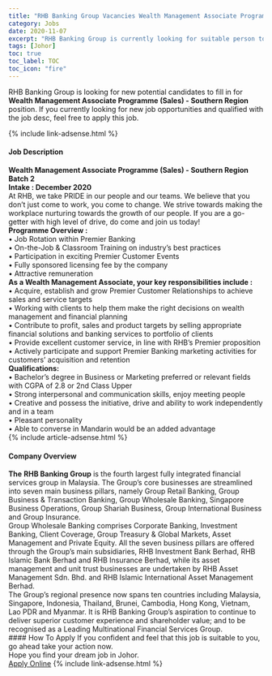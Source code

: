 ```yaml
---
title: "RHB Banking Group Vacancies Wealth Management Associate Programme (Sales) - Southern Region" 
category: Jobs 
date: 2020-11-07 
excerpt: "RHB Banking Group is currently looking for suitable person to fill in the Wealth Management Associate Programme (Sales) - Southern Region which positioned at Johor" 
tags: [Johor] 
toc: true 
toc_label: TOC 
toc_icon: "fire" 
--- 
```


<p>RHB Banking Group is looking for new potential candidates to fill in for <b>Wealth Management Associate Programme (Sales) - Southern Region</b> position. If you currently looking for new job opportunities and qualified with the job desc, feel free to apply this job.
</p>{% include link-adsense.html %} 
<div><div><div><h4>Job Description</h4></div></div><div><div><span><div><div><strong>Wealth Management Associate Programme (Sales) - Southern Region<br>Batch 2<br>Intake : December 2020</strong><div>At RHB, we take PRIDE in our people and our teams. We believe that you don&#8217;t just come to work, you come to change. We strive towards making the workplace nurturing towards the growth of our people. If you are a go-getter with high level of drive, do come and join us today!</div><div><strong>Programme Overview :</strong><br>&#8226; Job Rotation within Premier Banking<br>&#8226; On-the-Job &amp; Classroom Training on industry&#8217;s best practices<br>&#8226; Participation in exciting Premier Customer Events<br>&#8226; Fully sponsored licensing fee by the company<br>&#8226; Attractive remuneration</div><div><strong>As a Wealth Management Associate, your key responsibilities include :</strong><br>&#8226; Acquire, establish and grow Premier Customer Relationships to achieve sales and service targets<br>&#8226; Working with clients to help them make the right decisions on wealth management and financial planning<br>&#8226; Contribute to profit, sales and product targets by selling appropriate financial solutions and banking services to portfolio of clients<br>&#8226; Provide excellent customer service, in line with RHB&#8217;s Premier proposition<br>&#8226; Actively participate and support Premier Banking marketing activities for customers&#8217; acquisition and retention</div><div><strong>Qualifications:</strong><br>&#8226; Bachelor&#8217;s degree in Business or Marketing preferred or relevant fields with CGPA of 2.8 or 2nd Class Upper<br>&#8226; Strong interpersonal and communication skills, enjoy meeting people<br>&#8226; Creative and possess the initiative, drive and ability to work independently and in a team<br>&#8226; Pleasant personality<br>&#8226; Able to converse in Mandarin would be an added advantage</div></div></div></span></div></div></div> 
{% include article-adsense.html %} 
<div><div><div><h4>Company Overview</h4></div></div><div><div><span><div><div>
<strong>The</strong> <strong>RHB Banking Group</strong> is the fourth largest fully integrated financial services group in Malaysia. The Group&#8217;s core businesses are streamlined into seven main business pillars, namely Group Retail Banking, Group Business &amp; Transaction Banking, Group Wholesale Banking, Singapore Business Operations, Group Shariah Business, Group International Business and Group Insurance.&#160;</div>
<div>
<div>
		Group Wholesale Banking comprises Corporate Banking, Investment Banking, Client Coverage, Group Treasury &amp; Global Markets, Asset Management and Private Equity. All the seven business pillars are offered through the Group&#8217;s main subsidiaries, RHB Investment Bank Berhad, RHB Islamic Bank Berhad and RHB Insurance Berhad, while its asset management and unit trust businesses are undertaken by RHB Asset Management Sdn. Bhd. and RHB Islamic International Asset Management Berhad.</div>
<div>
		The Group&#8217;s regional presence now spans ten countries including Malaysia, Singapore, Indonesia, Thailand, Brunei, Cambodia, Hong Kong, Vietnam, Lao PDR and Myanmar. It is RHB Banking Group&#8217;s aspiration to continue to deliver superior customer experience and shareholder value; and to be recognised as a Leading Multinational Financial Services Group.</div>
</div></div></span></div></div></div> 
#### How To Apply 
If you confident and feel that this job is suitable to you, go ahead take your action now. <br/> 
Hope you find your dream job in Johor. <br/> 
<a href="https://www.jobstreet.com.my/en/job/wealth-management-associate-programme-sales-southern-region-4409854?jobId=jobstreet-my-job-4409854&sectionRank=12&token=0~02ac2a82-081c-4332-aadc-b19b9fad67d8&fr=SRP%20View%20In%20New%20Ta" class="btn btn--info" target="_blank" rel="nofollow noopenner">Apply Online</a> 
{% include link-adsense.html %} 